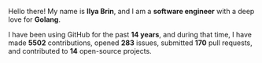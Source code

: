 Hello there! My name is **Ilya Brin**, and I am a **software engineer** with a deep love for **Golang**.

I have been using GitHub for the past **14 years**, and during that time, I have made **5502** contributions, opened **283** issues, submitted **170** pull requests, and contributed to **14** open-source projects.
